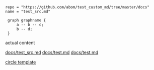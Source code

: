 ```!!!include
repo = "https://github.com/abom/test_custom_md/tree/master/docs"
name = "test_src.md"
```


```!!!dot
 graph graphname {
     a -- b -- c;
     b -- d;
 }
```

actual content


[](docs/test.md)
[docs/test_src.md]()
[docs/test.md](test.md)
[docs/test.md](abom:test_custom_md(master):docs/test.md)


[circle template](threefoldfoundation:info_foundation(development):/docs/circles/circle_template.md)
